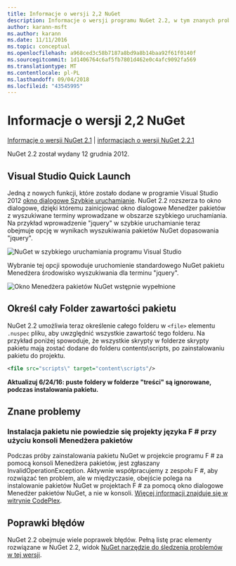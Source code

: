 ```yaml
---
title: Informacje o wersji 2,2 NuGet
description: Informacje o wersji programu NuGet 2.2, w tym znanych problemów, poprawki, funkcje dodane i DCRs.
author: karann-msft
ms.author: karann
ms.date: 11/11/2016
ms.topic: conceptual
ms.openlocfilehash: a968ced3c58b7187a8bd9a8b14baa92f61f0140f
ms.sourcegitcommit: 1d1406764c6af5fb7801d462e0c4afc9092fa569
ms.translationtype: MT
ms.contentlocale: pl-PL
ms.lasthandoff: 09/04/2018
ms.locfileid: "43545995"
---
```

# <a name="nuget-22-release-notes"></a>Informacje o wersji 2,2 NuGet

[Informacje o wersji NuGet 2.1](../release-notes/nuget-2.1.md) | [informacjach o wersji NuGet 2.2.1](../release-notes/nuget-2.2.1.md)

NuGet 2.2 został wydany 12 grudnia 2012.

## <a name="visual-studio-quick-launch"></a>Visual Studio Quick Launch
Jedną z nowych funkcji, które zostało dodane w programie Visual Studio 2012 [okno dialogowe Szybkie uruchamianie](/visualstudio/ide/reference/quick-launch-environment-options-dialog-box). NuGet 2.2 rozszerza to okno dialogowe, dzięki któremu zainicjować okno dialogowe Menedżer pakietów z wyszukiwane terminy wprowadzane w obszarze szybkiego uruchamiania. Na przykład wprowadzenie "jquery" w szybkie uruchamianie teraz obejmuje opcję w wynikach wyszukiwania pakietów NuGet dopasowania "jquery".

![NuGet w szybkiego uruchamiania programu Visual Studio](./media/quick-launch.png)

Wybranie tej opcji spowoduje uruchomienie standardowego NuGet pakietu Menedżera środowisko wyszukiwania dla terminu "jquery".

![Okno Menedżera pakietów NuGet wstępnie wypełnione](./media/pkg-mgr-search-from-quick-launch.png)

## <a name="specify-entire-folder-for-package-contents"></a>Określ cały Folder zawartości pakietu
NuGet 2.2 umożliwia teraz określenie całego folderu w `<file>` elementu `.nuspec` pliku, aby uwzględnić wszystkie zawartość tego folderu. Na przykład poniżej spowoduje, że wszystkie skrypty w folderze skrypty pakietu mają zostać dodane do folderu contents\scripts, po zainstalowaniu pakietu do projektu.

```xml
<file src="scripts\" target="content\scripts"/>
```

**Aktualizuj 6/24/16: puste foldery w folderze "treści" są ignorowane, podczas instalowania pakietu.**

## <a name="known-issues"></a>Znane problemy

### <a name="package-installation-fails-for-f-projects-when-using-the-package-manager-console"></a>Instalacja pakietu nie powiedzie się projekty języka F # przy użyciu konsoli Menedżera pakietów
Podczas próby zainstalowania pakietu NuGet w projekcie programu F # za pomocą konsoli Menedżera pakietów, jest zgłaszany InvalidOperationException. Aktywnie współpracujemy z zespołu F #, aby rozwiązać ten problem, ale w międzyczasie, obejście polega na instalowanie pakietów NuGet w projektach F # za pomocą okno dialogowe Menedżer pakietów NuGet, a nie w konsoli. [Więcej informacji znajduje się w witrynie CodePlex](http://nuget.codeplex.com/workitem/2873).


## <a name="bug-fixes"></a>Poprawki błędów
NuGet 2.2 obejmuje wiele poprawek błędów. Pełną listę prac elementy rozwiązane w NuGet 2.2, widok [NuGet narzędzie do śledzenia problemów w tej wersji](http://nuget.codeplex.com/workitem/list/advanced?keyword=&status=Closed&type=All&priority=All&release=NuGet%202.2&assignedTo=All&component=All&sortField=LastUpdatedDate&sortDirection=Descending&page=0).
